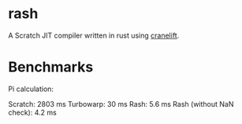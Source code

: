 # rash
A Scratch JIT compiler written in rust using [cranelift](https://cranelift.dev/).

# Benchmarks

Pi calculation:

Scratch: 2803 ms
Turbowarp: 30 ms
Rash: 5.6 ms
Rash (without NaN check): 4.2 ms